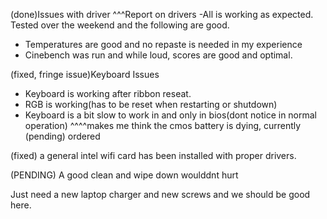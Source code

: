 (done)Issues with driver
^^^Report on drivers
-All is working as expected. Tested over the weekend and the following are good.
- Temperatures are good and no repaste is needed in my experience
- Cinebench was run and while loud, scores are good and optimal.


(fixed, fringe issue)Keyboard Issues
- Keyboard is working after ribbon reseat.
- RGB is working(has to be reset when restarting or shutdown)
- Keyboard is a bit slow to work in and only in bios(dont notice in normal operation)
^^^^makes me think the cmos battery is dying, currently (pending) ordered


(fixed) a general intel wifi card has been installed with proper drivers.


(PENDING) A good clean and wipe down woulddnt hurt 

Just need a new laptop charger and new screws and we should be good here. 
